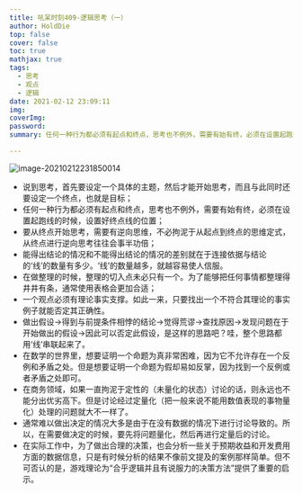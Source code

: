 ```yaml
---
title: 吼呆时刻409-逻辑思考（一）
author: HoldDie
top: false
cover: false
toc: true
mathjax: true
tags:
  - 思考
  - 观点
  - 逻辑
date: 2021-02-12 23:09:11
img:
coverImg:
password:
summary: 任何一种行为都必须有起点和终点，思考也不例外，需要有始有终，必须在设置起跑线的时候，设置好终点线的位置。

---
```


![image-20210212231850014](https://cdn.jsdelivr.net/gh/HoldDie/img1/20210212231850.png)

- 说到思考，首先要设定一个具体的主题，然后才能开始思考，而且与此同时还要设定一个终点，也就是目标；
- 任何一种行为都必须有起点和终点，思考也不例外，需要有始有终，必须在设置起跑线的时候，设置好终点线的位置；
- 要从终点开始思考，需要有逆向思维，不必拘泥于从起点到终点的思维定式，从终点进行逆向思考往往会事半功倍；
- 能得出结论的情况和不能得出结论的情况的差别就在于连接依据与结论的‘线’的数量有多少。‘线’的数量越多，就越容易使人信服。
- 在做整理的时候，整理的切入点未必只有一个。为了能够把任何事情都整理得井井有条，通常使用表格会更加合适；
- 一个观点必须有理论事实支撑。如此一来，只要找出一个不符合其理论的事实例子就能否定其正确性。
- 做出假设→得到与前提条件相悖的结论→觉得荒谬→查找原因→发现问题在于开始做出的假设→因此可以否定此假设，是这样的思路吧？哇，整个思路都用‘线’串联起来了。
- 在数学的世界里，想要证明一个命题为真非常困难，因为它不允许存在一个反例和矛盾之处。但是想要证明一个命题为假却易如反掌，因为找到一个反例或者矛盾之处即可。
- 在商务领域，如果一直拘泥于定性的（未量化的状态）讨论的话，则永远也不能分出优劣高下。但是讨论经过定量化（把一般来说不能用数值表现的事物量化）处理的问题就大不一样了。
- 通常难以做出决定的情况大多是由于在没有数据的情况下进行讨论导致的。所以，在需要做决定的时候，要先将问题量化，然后再进行定量后的讨论。
- 在实际工作中，为了做出合理的决策，也会分析一些关于预期收益和开发费用方面的数据信息，只是有时候分析的结果不像前文提及的案例那样简单。但不可否认的是，游戏理论为“合乎逻辑并且有说服力的决策方法”提供了重要的启示。